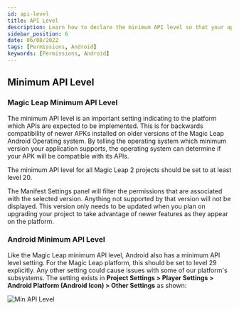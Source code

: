 ```yaml
---
id: api-level
title: API Level
description: Learn how to declare the minimum API level so that your application can indicate which APIs are expected to be implemented. 
sidebar_position: 6
date: 06/08/2022
tags: [Permissions, Android]
keywords: [Permissions, Android]
---
```


## Minimum API Level

### Magic Leap Minimum API Level

The minimum API level is an important setting indicating to the platform which APIs are expected to be implemented. This is for backwards compatibility of newer APKs installed on older versions of the Magic Leap Android Operating system. By telling the operating system which minimum version your application supports, the operating system can determine if your APK will be compatible with its APIs.

The minimum API level for all Magic Leap 2 projects should be set to at least level 20.

The Manifest Settings panel will filter the permissions that are associated with the selected version. Anything not supported by that version will not be displayed. This version only needs to be updated when you plan on upgrading your project to take advantage of newer features as they appear on the platform.

### Android Minimum API Level

Like the Magic Leap minimum API level, Android also has a minimum API level setting. For the Magic Leap platform, this should be set to level 29 explicitly. Any other setting could cause issues with some of our platform's subsystems. The setting exists in **Project Settings > Player Settings > Android Platform (Android Icon) > Other Settings**  as shown:

![Min API Level](/img/unity/MinAPILevelPermissions.png)
